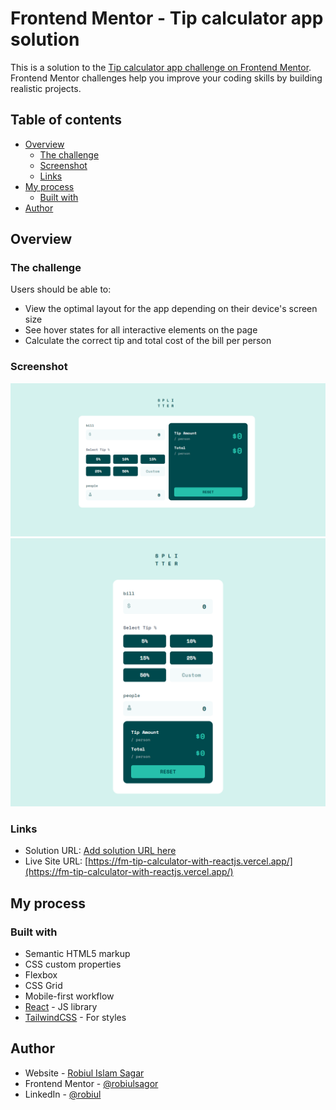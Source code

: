 # Frontend Mentor - Tip calculator app solution

This is a solution to the [Tip calculator app challenge on Frontend Mentor](https://www.frontendmentor.io/challenges/tip-calculator-app-ugJNGbJUX). Frontend Mentor challenges help you improve your coding skills by building realistic projects.

## Table of contents

- [Overview](#overview)
  - [The challenge](#the-challenge)
  - [Screenshot](#screenshot)
  - [Links](#links)
- [My process](#my-process)
  - [Built with](#built-with)
- [Author](#author)


## Overview

### The challenge

Users should be able to:

- View the optimal layout for the app depending on their device's screen size
- See hover states for all interactive elements on the page
- Calculate the correct tip and total cost of the bill per person

### Screenshot

![](./screenshot-desktop.png)
![](./screenshot-mobile.png)

### Links

- Solution URL: [Add solution URL here](https://your-solution-url.com)
- Live Site URL: [https://fm-tip-calculator-with-reactjs.vercel.app/](https://fm-tip-calculator-with-reactjs.vercel.app/)

## My process

### Built with

- Semantic HTML5 markup
- CSS custom properties
- Flexbox
- CSS Grid
- Mobile-first workflow
- [React](https://reactjs.org/) - JS library
- [TailwindCSS](https://tailwindcss.com/) - For styles


## Author

- Website - [Robiul Islam Sagar](https://robiulportfolio.vercel.app/)
- Frontend Mentor - [@robiulsagor](https://www.frontendmentor.io/profile/robiulsagor)
- LinkedIn - [@robiul](https://www.linkedin.com/in/robiul-islam-sagar-356582226/)